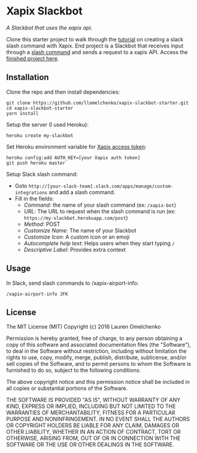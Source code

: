 # Xapix Slackbot

_A Slackbot that uses the xapix api_.


Clone this starter project to walk through the [tutorial](TBD) on creating a slack slash command with Xapix. End project is a Slackbot that receives input through a [slash command](https://api.slack.com/slash-commands) and sends a request to a xapix API. Access the [finished project here](https://github.com/llomelchenko/xapix-slackbot).


## Installation

Clone the repo and then install dependencies:

    git clone https://github.com/llomelchenko/xapix-slackbot-starter.git
    cd xapix-slackbot-starter
    yarn install


Setup the server (I used Heroku):

    heroku create my-slackbot


Set Heroku environment variable for [Xapix access token](https://xapix.io):

    heroku config:add AUTH_KEY=[your Xapix auth token]
    git push heroku master


Setup Slack slash command:

* Goto `http://[your-slack-team].slack.com/apps/manage/custom-integrations` and add a slash command.
* Fill in the fields:
  * _Command_: the name of your slash command (ex: `/xapix-bot`)
  * _URL_: The URL to request when the slash command is run (ex: `https://my-slackbot.herokuapp.com/post`)
  * _Method_: POST
  * _Customize Name_: The name of your Slackbot
  * _Customize Icon_: A custom icon or an emoji
  * _Autocomplete help text_: Helps users when they start typing `/`
  * _Descriptive Label_: Provides extra context


## Usage

In Slack, send slash commands to /xapix-airport-info:

    /xapix-airport-info JFK


## License

The MIT License (MIT)
Copyright (c) 2016 Lauren Omelchenko

Permission is hereby granted, free of charge, to any person obtaining a copy of this software and associated documentation files (the "Software"), to deal in the Software without restriction, including without limitation the rights to use, copy, modify, merge, publish, distribute, sublicense, and/or sell copies of the Software, and to permit persons to whom the Software is furnished to do so, subject to the following conditions:

The above copyright notice and this permission notice shall be included in all copies or substantial portions of the Software.

THE SOFTWARE IS PROVIDED "AS IS", WITHOUT WARRANTY OF ANY KIND, EXPRESS OR IMPLIED, INCLUDING BUT NOT LIMITED TO THE WARRANTIES OF MERCHANTABILITY, FITNESS FOR A PARTICULAR PURPOSE AND NONINFRINGEMENT. IN NO EVENT SHALL THE AUTHORS OR COPYRIGHT HOLDERS BE LIABLE FOR ANY CLAIM, DAMAGES OR OTHER LIABILITY, WHETHER IN AN ACTION OF CONTRACT, TORT OR OTHERWISE, ARISING FROM, OUT OF OR IN CONNECTION WITH THE SOFTWARE OR THE USE OR OTHER DEALINGS IN THE SOFTWARE.
